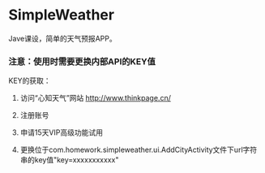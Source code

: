 # SimpleWeather
Jave课设，简单的天气预报APP。

### 注意：使用时需要更换内部API的KEY值
KEY的获取：

1. 访问“心知天气”网站 http://www.thinkpage.cn/

2. 注册账号

3. 申请15天VIP高级功能试用

4. 更换位于com.homework.simpleweather.ui.AddCityActivity文件下url字符串的key值"key=xxxxxxxxxxx"

